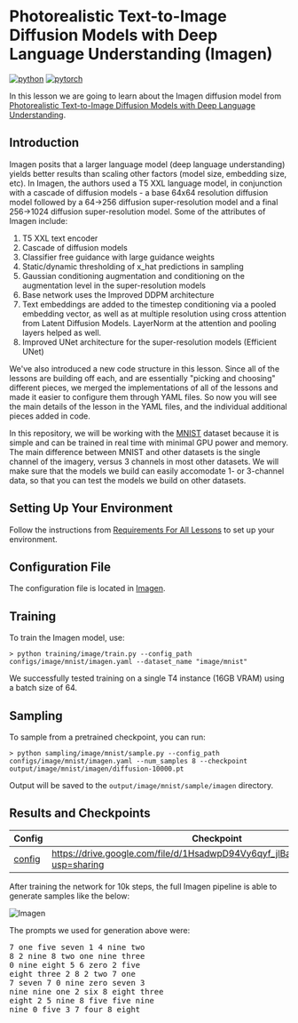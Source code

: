 # Photorealistic Text-to-Image Diffusion Models with Deep Language Understanding (Imagen)

[![python](https://img.shields.io/badge/Python-3.9-3776AB.svg?style=flat&logo=python&logoColor=white)](https://www.python.org)
[![pytorch](https://img.shields.io/badge/PyTorch-2.0.0-EE4C2C.svg?style=flat&logo=pytorch)](https://pytorch.org)

In this lesson we are going to learn about the Imagen diffusion model from [Photorealistic Text-to-Image Diffusion Models with Deep Language Understanding](https://arxiv.org/abs/2205.11487).

## Introduction

Imagen posits that a larger language model (deep language understanding) yields better results than scaling other factors (model size, embedding size, etc). In Imagen, the authors used a T5 XXL language model, in conjunction with a cascade of diffusion models - a base  64x64 resolution diffusion model followed by a 64->256 diffusion super-resolution model and a final 256->1024 diffusion super-resolution model. Some of the attributes of Imagen include:

1. T5 XXL text encoder
2. Cascade of diffusion models
3. Classifier free guidance with large guidance weights
4. Static/dynamic thresholding of x_hat predictions in sampling
5. Gaussian conditioning augmentation and conditioning on the augmentation level in the super-resolution models
6. Base network uses the Improved DDPM architecture
7. Text embeddings are added to the timestep conditioning via a pooled embedding vector, as well as at multiple resolution using cross attention from Latent Diffusion Models. LayerNorm at the attention and pooling layers helped as well.
8. Improved UNet architecture for the super-resolution models (Efficient UNet)

We've also introduced a new code structure in this lesson. Since all of the lessons are building off each, and are essentially "picking and choosing" different pieces, we merged 
the implementations of all of the lessons and made it easier to configure them through YAML files. So now you will see the main details of the lesson in the YAML files, and the individual additional pieces added in code.

In this repository, we will be working with the [MNIST](https://en.wikipedia.org/wiki/MNIST_database) dataset because it is simple and can be trained in real time with minimal GPU power and memory. The main difference between MNIST and other datasets is the single channel of the imagery, versus 3 channels in most other datasets. We will make sure that the models we build can easily accomodate 1- or 3-channel data, so that you can test the models we build on other datasets.

## Setting Up Your Environment

Follow the instructions from [Requirements For All Lessons](https://github.com/swookey-thinky/mindiffusion?tab=readme-ov-file#requirements) to set up your environment.

## Configuration File

The configuration file is located in [Imagen](https://github.com/swookey-thinky/xdiffusion/blob/main/configs/image/mnist/imagen.yaml).

## Training

To train the Imagen model, use:

```
> python training/image/train.py --config_path configs/image/mnist/imagen.yaml --dataset_name "image/mnist"
```

We successfully tested training on a single T4 instance (16GB VRAM) using a batch size of 64.

## Sampling

To sample from a pretrained checkpoint, you can run:

```
> python sampling/image/mnist/sample.py --config_path configs/image/mnist/imagen.yaml --num_samples 8 --checkpoint output/image/mnist/imagen/diffusion-10000.pt
```

Output will be saved to the `output/image/mnist/sample/imagen` directory.

## Results and Checkpoints

| Config | Checkpoint | Results
| ------ | ---------- | -------
| [config](https://github.com/swookey-thinky/xdiffusion/blob/main/configs/image/mnist/imagen.yaml) | https://drive.google.com/file/d/1HsadwpD94Vy6qyf_jlBaZn2jwlkREwPw/view?usp=sharing | ![Imagen](https://drive.google.com/uc?export=view&id=1MKyRgPKoPRFHLzd78aTA1K3QHgNm08Px)


After training the network for 10k steps, the full Imagen pipeline is able to generate samples like the below:

![Imagen](https://drive.google.com/uc?export=view&id=1MKyRgPKoPRFHLzd78aTA1K3QHgNm08Px)

 The prompts we used for generation above were:

<pre>
7 one five seven 1 4 nine two 
8 2 nine 8 two one nine three 
0 nine eight 5 6 zero 2 five 
eight three 2 8 2 two 7 one 
7 seven 7 0 nine zero seven 3 
nine nine one 2 six 8 eight three 
eight 2 5 nine 8 five five nine 
nine 0 five 3 7 four 8 eight 
</pre>
